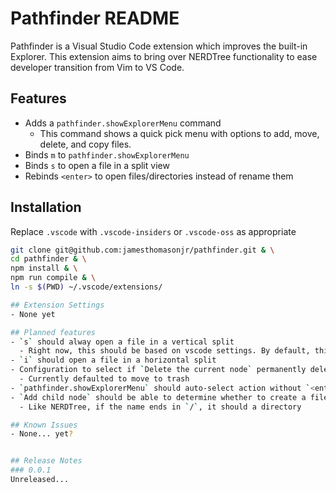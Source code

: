 # Pathfinder README

Pathfinder is a Visual Studio Code extension which improves the built-in Explorer.
This extension aims to bring over NERDTree functionality to ease developer transition from Vim to VS Code.

## Features
- Adds a `pathfinder.showExplorerMenu` command
  - This command shows a quick pick menu with options to add, move, delete, and copy files.
- Binds `m` to `pathfinder.showExplorerMenu`
- Binds `s` to open a file in a split view
- Rebinds `<enter>` to open files/directories instead of rename them

## Installation
Replace `.vscode` with `.vscode-insiders` or `.vscode-oss` as appropriate
```bash
git clone git@github.com:jamesthomasonjr/pathfinder.git & \
cd pathfinder & \
npm install & \
npm run compile & \
ln -s $(PWD) ~/.vscode/extensions/

## Extension Settings
- None yet

## Planned features
- `s` should alway open a file in a vertical split
  - Right now, this should be based on vscode settings. By default, this is vertical.
- `i` should open a file in a horizontal split
- Configuration to select if `Delete the current node` permanently deletes the node or moves it to the trash
  - Currently defaulted to move to trash
- `pathfinder.showExplorerMenu` should auto-select action without `<enter>`
- `Add child node` should be able to determine whether to create a file or directory by the name
  - Like NERDTree, if the name ends in `/`, it should a directory

## Known Issues
- None... yet?


## Release Notes
### 0.0.1
Unreleased...
